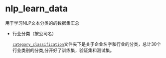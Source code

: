 # nlp_learn_data
用于学习NLP文本分类的的数据集汇总

* 行业分类（按公司名）

  [```category_classification```](nlp_learn_data/category_classification/)文件夹下是关于企业名字和行业的分类，总计30个行业类别的分类,分开好了训练集，验证集和测试集。

